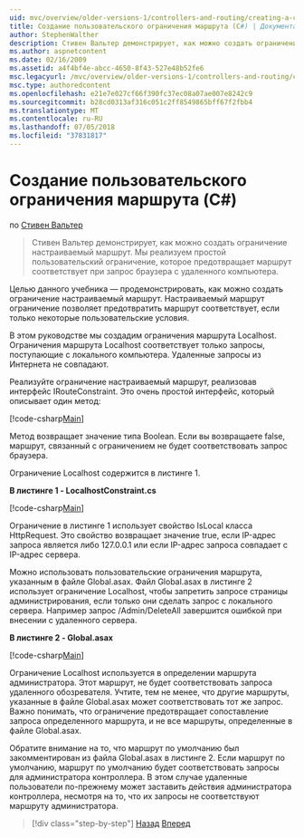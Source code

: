 ```yaml
---
uid: mvc/overview/older-versions-1/controllers-and-routing/creating-a-custom-route-constraint-cs
title: Создание пользовательского ограничения маршрута (C#) | Документация Майкрософт
author: StephenWalther
description: Стивен Вальтер демонстрирует, как можно создать ограничение настраиваемый маршрут. Мы реализуем простой пользовательский ограничение, которое запрещает маршрут соответствует w...
ms.author: aspnetcontent
ms.date: 02/16/2009
ms.assetid: a4f4bf4e-abcc-4650-8f43-527e48b52fe6
msc.legacyurl: /mvc/overview/older-versions-1/controllers-and-routing/creating-a-custom-route-constraint-cs
msc.type: authoredcontent
ms.openlocfilehash: e21e7e027cf66f390fc37ec08a07ae007e8242c9
ms.sourcegitcommit: b28cd0313af316c051c2ff8549865bff67f2fbb4
ms.translationtype: MT
ms.contentlocale: ru-RU
ms.lasthandoff: 07/05/2018
ms.locfileid: "37831817"
---
```

<a name="creating-a-custom-route-constraint-c"></a>Создание пользовательского ограничения маршрута (C#)
====================
по [Стивен Вальтер](https://github.com/StephenWalther)

> Стивен Вальтер демонстрирует, как можно создать ограничение настраиваемый маршрут. Мы реализуем простой пользовательский ограничение, которое предотвращает маршрут соответствует при запрос браузера с удаленного компьютера.


Целью данного учебника — продемонстрировать, как можно создать ограничение настраиваемый маршрут. Настраиваемый маршрут ограничение позволяет предотвратить маршрут соответствует, если только некоторые пользовательские условия.

В этом руководстве мы создадим ограничения маршрута Localhost. Ограничения маршрута Localhost соответствует только запросы, поступающие с локального компьютера. Удаленные запросы из Интернета не совпадают.

Реализуйте ограничение настраиваемый маршрут, реализовав интерфейс IRouteConstraint. Это очень простой интерфейс, который описывает один метод:

[!code-csharp[Main](creating-a-custom-route-constraint-cs/samples/sample1.cs)]

Метод возвращает значение типа Boolean. Если вы возвращаете false, маршрут, связанный с ограничением не будет соответствовать запрос браузера.

Ограничение Localhost содержится в листинге 1.

**В листинге 1 - LocalhostConstraint.cs**

[!code-csharp[Main](creating-a-custom-route-constraint-cs/samples/sample2.cs)]

Ограничение в листинге 1 использует свойство IsLocal класса HttpRequest. Это свойство возвращает значение true, если IP-адрес запроса является либо 127.0.0.1 или если IP-адрес запроса совпадает с IP-адрес сервера.

Можно использовать пользовательские ограничения маршрута, указанным в файле Global.asax. Файл Global.asax в листинге 2 использует ограничение Localhost, чтобы запретить запросе страницы администрирования, если только они сделать запрос с локального сервера. Например запрос /Admin/DeleteAll завершится ошибкой при внесении с удаленного сервера.

**В листинге 2 - Global.asax**

[!code-csharp[Main](creating-a-custom-route-constraint-cs/samples/sample3.cs)]

Ограничение Localhost используется в определении маршрута администратора. Этот маршрут, не будет соответствовать запроса удаленного обозревателя. Учтите, тем не менее, что другие маршруты, указанные в файле Global.asax может соответствовать тот же запрос. Важно понимать, что ограничение предотвращает сопоставление запроса определенного маршрута, и не все маршруты, определенные в файле Global.asax.

Обратите внимание на то, что маршрут по умолчанию был закомментирован из файла Global.asax в листинге 2. Если маршрут по умолчанию, маршрут по умолчанию будет соответствовать запросы для администратора контроллера. В этом случае удаленные пользователи по-прежнему может заставить действия администратора контроллера, несмотря на то, что их запросы не соответствуют маршруту администратора.

> [!div class="step-by-step"]
> [Назад](creating-a-route-constraint-cs.md)
> [Вперед](asp-net-mvc-controller-overview-vb.md)
